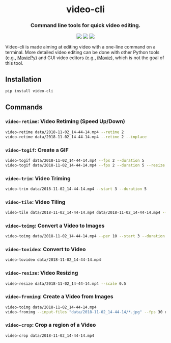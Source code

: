 <div align="center">
  <h1>video-cli</h1>
  <h3>Command line tools for quick video editing.</h3>
  <a href="https://pypi.python.org/pypi/video-cli"><img src="https://img.shields.io/pypi/v/video-cli.svg"></a>
  <a href="https://pypi.org/project/video-cli"><img src="https://img.shields.io/pypi/pyversions/video-cli.svg"></a>
  <a href="https://github.com/wkentaro/video-cli/actions"><img src="https://github.com/wkentaro/video-cli/workflows/ci/badge.svg"></a>
</div>


Video-cli is made aiming at editing video with a one-line
command on a terminal. More detailed video editing can be done with
other Python tools (e.g., [MoviePy](https://github.com/Zulko/moviepy))
and GUI video editors (e.g., [iMovie](https://www.apple.com/imovie/)),
which is not the goal of this tool.


## Installation

```bash
pip install video-cli
```


## Commands

### `video-retime`: **Video Retiming (Speed Up/Down)**

```bash
video-retime data/2018-11-02_14-44-14.mp4 --retime 2
video-retime data/2018-11-02_14-44-14.mp4 --retime 2 --inplace
```

### `video-togif`: **Create a GIF**

```bash
video-togif data/2018-11-02_14-44-14.mp4 --fps 2 --duration 5
video-togif data/2018-11-02_14-44-14.mp4 --fps 2 --duration 5 --resize 0.5
```

### `video-trim`: **Video Triming**

```bash
video-trim data/2018-11-02_14-44-14.mp4 --start 3 --duration 5
```

### `video-tile`: **Video Tiling**

```bash
video-tile data/2018-11-02_14-44-14.mp4 data/2018-11-02_14-44-14.mp4 --shape 1x2 -o tile.mp4
```

### `video-toimg`: **Convert a Video to Images**

```bash
video-toimg data/2018-11-02_14-44-14.mp4 --per 10 --start 3 --duration 10
```

### `video-tovideo`: **Convert to Video**

```bash
video-tovideo data/2018-11-02_14-44-14.mp4
```

### `video-resize`: **Video Resizing**

```bash
video-resize data/2018-11-02_14-44-14.mp4 --scale 0.5
```

### `video-fromimg`: **Create a Video from Images**

```bash
video-toimg data/2018-11-02_14-44-14.mp4
video-fromimg --input-files "data/2018-11-02_14-44-14/*.jpg" --fps 30 out.mp4
```

### `video-crop`: **Crop a region of a Video**

```bash
video-crop data/2018-11-02_14-44-14.mp4
```
